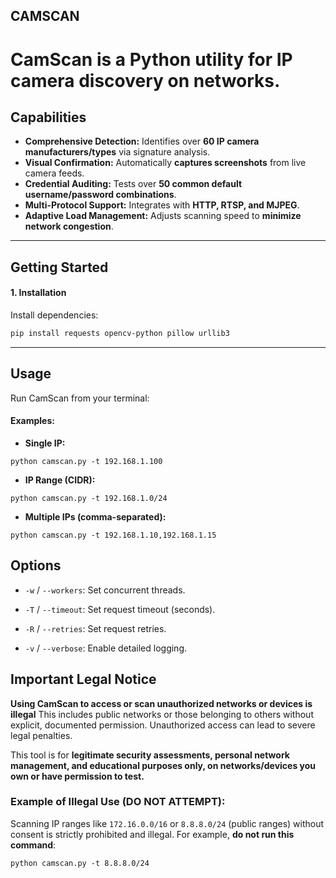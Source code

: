
## CAMSCAN

# CamScan is a Python utility for IP camera discovery on networks.

## Capabilities

* **Comprehensive Detection:** Identifies over **60 IP camera manufacturers/types** via signature analysis.
* **Visual Confirmation:** Automatically **captures screenshots** from live camera feeds.
* **Credential Auditing:** Tests over **50 common default username/password combinations**.
* **Multi-Protocol Support:** Integrates with **HTTP, RTSP, and MJPEG**.
* **Adaptive Load Management:** Adjusts scanning speed to **minimize network congestion**.

---

## Getting Started

#### 1. Installation

Install dependencies:

```bash
pip install requests opencv-python pillow urllib3

```

----------

## Usage

Run CamScan from your terminal:

#### Examples:

-   **Single IP:**
```
python camscan.py -t 192.168.1.100
```
- **IP Range (CIDR):**
```
python camscan.py -t 192.168.1.0/24
```
- **Multiple IPs (comma-separated):**
```
python camscan.py -t 192.168.1.10,192.168.1.15
```
## Options

-   `-w` / `--workers`: Set concurrent threads.
    
-   `-T` / `--timeout`: Set request timeout (seconds).
    
-   `-R` / `--retries`: Set request retries.
    
-   `-v` / `--verbose`: Enable detailed logging.

## Important Legal Notice

**Using CamScan to access or scan unauthorized networks or devices is illegal** This includes public networks or those belonging to others without explicit, documented permission. Unauthorized access can lead to severe legal penalties.

This tool is for **legitimate security assessments, personal network management, and educational purposes only, on networks/devices you own or have permission to test.**

### **Example of Illegal Use (DO NOT ATTEMPT):**

Scanning IP ranges like `172.16.0.0/16` or `8.8.8.0/24` (public ranges) without consent is strictly prohibited and illegal. For example, **do not run this command**:
```
python camscan.py -t 8.8.8.0/24
```
